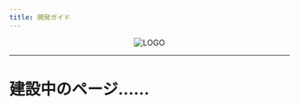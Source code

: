```yaml
---
title: 開発ガイド
---
```


<p align="center">
<img alt="LOGO" src="/logo.png"/>
</p>

------------------------------

# 建設中のページ……
